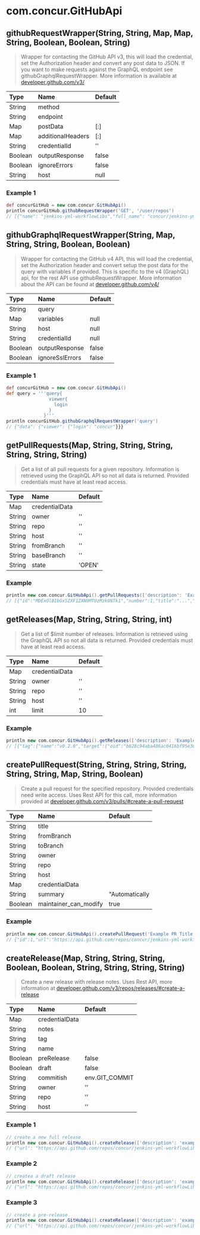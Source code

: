 # com.concur.GitHubApi

## githubRequestWrapper(String, String, Map, Map, String, Boolean, Boolean, String)

> Wrapper for contacting the GitHub API v3, this will load the credential, set the Authorization header and convert any post data to JSON. If you want to make requests against the GraphQL endpoint see githubGraphqlRequestWrapper. More information is available at [developer.github.com/v3/](https://developer.github.com/v3/)

| Type    | Name              | Default   |
|:--------|:------------------|:----------|
| String  | method            |           |
| String  | endpoint          |           |
| Map     | postData          | [:]       |
| Map     | additionalHeaders | [:]       |
| String  | credentialId      | ''        |
| Boolean | outputResponse    | false     |
| Boolean | ignoreErrors      | false     |
| String  | host              | null      |

### Example 1

```groovy
def concurGitHub = new com.concur.GitHubApi()
println concurGitHub.githubRequestWrapper('GET', '/user/repos')
// [{"name": "jenkins-yml-workflowLibs","full_name": "concur/jenkins-yml-workflowLibs","owner": {"login": "concur",....
```

## githubGraphqlRequestWrapper(String, Map, String, String, Boolean, Boolean)

> Wrapper for contacting the GitHub v4 API, this will load the credential, set the Authorization header and convert setup the post data for the query with variables if provided. This is specific to the v4 (GraphQL) api, for the rest API use githubRequestWrapper. More information about the API can be found at [developer.github.com/v4/](https://developer.github.com/v4/)

| Type    | Name            | Default   |
|:--------|:----------------|:----------|
| String  | query           |           |
| Map     | variables       | null      |
| String  | host            | null      |
| String  | credentialId    | null      |
| Boolean | outputResponse  | false     |
| Boolean | ignoreSslErrors | false     |

### Example 1

```groovy
def concurGitHub = new com.concur.GitHubApi()
def query = '''query{
                viewer{
                  login
                }
              }'''
println concurGitHub.githubGraphqlRequestWrapper('query')
// {"data": {"viewer": {"login": "concur"}}}
```

## getPullRequests(Map, String, String, String, String, String, String)

> Get a list of all pull requests for a given repository. Information is retrieved using the GraphQL API so not all data is returned. Provided credentials must have at least read access.

| Type   | Name           | Default   |
|:-------|:---------------|:----------|
| Map    | credentialData |           |
| String | owner          | ''        |
| String | repo           | ''        |
| String | host           | ''        |
| String | fromBranch     | ''        |
| String | baseBranch     | ''        |
| String | state          | 'OPEN'    |

### Example

```groovy
println new com.concur.GitHubApi().getPullRequests(['description': 'Example Github token'], 'concur', 'jenkins-yml-workflowLibs')
// [{"id":"MDExOlB1bGxSZXF1ZXN0MTUzMzk0NTk1","number":1,"title":"...","headRefName":"develop","baseRefName":"master","labels":{"nodes":[]},"mergeable":"UNKNOWN"}...]
```

## getReleases(Map, String, String, String, int)

> Get a list of $limit number of releases. Information is retrieved using the GraphQL API so not all data is returned. Provided credentials must have at least read access.

| Type   | Name           | Default   |
|:-------|:---------------|:----------|
| Map    | credentialData |           |
| String | owner          | ''        |
| String | repo           | ''        |
| String | host           | ''        |
| int    | limit          | 10        |

### Example

```groovy
println new com.concur.GitHubApi().getReleases(['description': 'Example Github token'], 'concur', 'jenkins-yml-workflowLibs')
// [{"tag":{"name":"v0.2.0","target":{"oid":"b828c94aba486ac0416bf95e387d860b79e6343f"}},"createdAt":"2018-01-07T01:37:49Z","isPrerelease":false,"name":"v0.2.0"}...]
```

## createPullRequest(String, String, String, String, String, String, Map, String, Boolean)

> Create a pull request for the specified repository. Provided credentials need write access. Uses Rest API for this call, more information provided at [developer.github.com/v3/pulls/#create-a-pull-request](https://developer.github.com/v3/pulls/#create-a-pull-request)

| Type    | Name                  | Default        |
|:--------|:----------------------|:---------------|
| String  | title                 |                |
| String  | fromBranch            |                |
| String  | toBranch              |                |
| String  | owner                 |                |
| String  | repo                  |                |
| String  | host                  |                |
| Map     | credentialData        |                |
| String  | summary               | "Automatically |
| Boolean | maintainer_can_modify | true           |

### Example

```groovy
println new com.concur.GitHubApi().createPullRequest('Example PR Title', 'develop', 'master', 'concur', 'jenkins-yml-workflowLibs', 'github.com', ['description': 'example GitHub credentials'])
// {"id":1,"url":"https://api.github.com/repos/concur/jenkins-yml-workflowLibs/pulls/1347","html_url":"https://github.com/concur/jenkins-yml-workflowLibs/pull/1347".....
```

## createRelease(Map, String, String, String, Boolean, Boolean, String, String, String, String)

> Create a new release with release notes. Uses Rest API, more information at [developer.github.com/v3/repos/releases/#create-a-release](https://developer.github.com/v3/repos/releases/#create-a-release)

| Type    | Name           | Default        |
|:--------|:---------------|:---------------|
| Map     | credentialData |                |
| String  | notes          |                |
| String  | tag            |                |
| String  | name           |                |
| Boolean | preRelease     | false          |
| Boolean | draft          | false          |
| String  | commitish      | env.GIT_COMMIT |
| String  | owner          | ''             |
| String  | repo           | ''             |
| String  | host           | ''             |

### Example 1

```groovy
// create a new full release
println new com.concur.GitHubApi().createRelease(['description': 'example GitHub credential'], '### Added\n\n* New Feature A', 'v0.1.0', 'v0.1.0')
// {"url": "https://api.github.com/repos/concur/jenkins-yml-workflowLibs/releases/1","html_url": "https://github.com/concur/jenkins-yml-workflowLibs/releases/v0.1.0"...

```

### Example 2

```groovy
// createa a draft release
println new com.concur.GitHubApi().createRelease(['description': 'example GitHub credential'], '### Added\n\n* New Feature A', 'v0.1.0', 'v0.1.0', false, true)
// {"url": "https://api.github.com/repos/concur/jenkins-yml-workflowLibs/releases/1","html_url": "https://github.com/concur/jenkins-yml-workflowLibs/releases/v0.1.0"...

```

### Example 3

```groovy
// create a pre-release
println new com.concur.GitHubApi().createRelease(['description': 'example GitHub credential'], '### Added\n\n* New Feature A', 'v0.1.0', 'v0.1.0', true false)
// {"url": "https://api.github.com/repos/concur/jenkins-yml-workflowLibs/releases/1","html_url": "https://github.com/concur/jenkins-yml-workflowLibs/releases/v0.1.0"...
```
